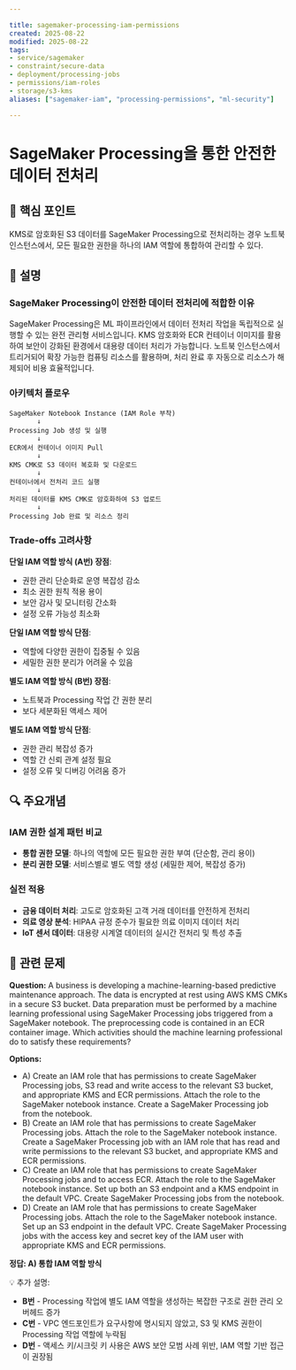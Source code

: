 ```yaml
---

title: sagemaker-processing-iam-permissions
created: 2025-08-22
modified: 2025-08-22
tags:
- service/sagemaker
- constraint/secure-data
- deployment/processing-jobs
- permissions/iam-roles
- storage/s3-kms
aliases: ["sagemaker-iam", "processing-permissions", "ml-security"]

---
```


# SageMaker Processing을 통한 안전한 데이터 전처리

## 🎯 핵심 포인트

KMS로 암호화된 S3 데이터를 SageMaker Processing으로 전처리하는 경우 노트북 인스턴스에서, 모든 필요한 권한을 하나의 IAM 역할에 통합하여 관리할 수 있다.

## 📝 설명

### SageMaker Processing이 안전한 데이터 전처리에 적합한 이유

SageMaker Processing은 ML 파이프라인에서 데이터 전처리 작업을 독립적으로 실행할 수 있는 완전 관리형 서비스입니다. KMS 암호화와 ECR 컨테이너 이미지를 활용하여 보안이 강화된 환경에서 대용량 데이터 처리가 가능합니다. 노트북 인스턴스에서 트리거되어 확장 가능한 컴퓨팅 리소스를 활용하며, 처리 완료 후 자동으로 리소스가 해제되어 비용 효율적입니다.

### 아키텍처 플로우

```
SageMaker Notebook Instance (IAM Role 부착)
       ↓
Processing Job 생성 및 실행
       ↓
ECR에서 컨테이너 이미지 Pull
       ↓
KMS CMK로 S3 데이터 복호화 및 다운로드
       ↓
컨테이너에서 전처리 코드 실행
       ↓
처리된 데이터를 KMS CMK로 암호화하여 S3 업로드
       ↓
Processing Job 완료 및 리소스 정리
```

### Trade-offs 고려사항

**단일 IAM 역할 방식 (A번) 장점**:
- 권한 관리 단순화로 운영 복잡성 감소
- 최소 권한 원칙 적용 용이
- 보안 감사 및 모니터링 간소화
- 설정 오류 가능성 최소화

**단일 IAM 역할 방식 단점**:
- 역할에 다양한 권한이 집중될 수 있음
- 세밀한 권한 분리가 어려울 수 있음

**별도 IAM 역할 방식 (B번) 장점**:
- 노트북과 Processing 작업 간 권한 분리
- 보다 세분화된 액세스 제어

**별도 IAM 역할 방식 단점**:
- 권한 관리 복잡성 증가
- 역할 간 신뢰 관계 설정 필요
- 설정 오류 및 디버깅 어려움 증가

## 🔍 주요개념

### IAM 권한 설계 패턴 비교

- **통합 권한 모델**: 하나의 역할에 모든 필요한 권한 부여 (단순함, 관리 용이)
- **분리 권한 모델**: 서비스별로 별도 역할 생성 (세밀한 제어, 복잡성 증가)

### 실전 적용

- **금융 데이터 처리**: 고도로 암호화된 고객 거래 데이터를 안전하게 전처리
- **의료 영상 분석**: HIPAA 규정 준수가 필요한 의료 이미지 데이터 처리
- **IoT 센서 데이터**: 대용량 시계열 데이터의 실시간 전처리 및 특성 추출

## 📝 관련 문제

**Question:** A business is developing a machine-learning-based predictive maintenance approach. The data is encrypted at rest using AWS KMS CMKs in a secure S3 bucket. Data preparation must be performed by a machine learning professional using SageMaker Processing jobs triggered from a SageMaker notebook. The preprocessing code is contained in an ECR container image. Which activities should the machine learning professional do to satisfy these requirements?

**Options:**

- A) Create an IAM role that has permissions to create SageMaker Processing jobs, S3 read and write access to the relevant S3 bucket, and appropriate KMS and ECR permissions. Attach the role to the SageMaker notebook instance. Create a SageMaker Processing job from the notebook.
- B) Create an IAM role that has permissions to create SageMaker Processing jobs. Attach the role to the SageMaker notebook instance. Create a SageMaker Processing job with an IAM role that has read and write permissions to the relevant S3 bucket, and appropriate KMS and ECR permissions.
- C) Create an IAM role that has permissions to create SageMaker Processing jobs and to access ECR. Attach the role to the SageMaker notebook instance. Set up both an S3 endpoint and a KMS endpoint in the default VPC. Create SageMaker Processing jobs from the notebook.
- D) Create an IAM role that has permissions to create SageMaker Processing jobs. Attach the role to the SageMaker notebook instance. Set up an S3 endpoint in the default VPC. Create SageMaker Processing jobs with the access key and secret key of the IAM user with appropriate KMS and ECR permissions.

**정답: A) 통합 IAM 역할 방식**

💡 추가 설명:

- **B번** - Processing 작업에 별도 IAM 역할을 생성하는 복잡한 구조로 권한 관리 오버헤드 증가
- **C번** - VPC 엔드포인트가 요구사항에 명시되지 않았고, S3 및 KMS 권한이 Processing 작업 역할에 누락됨
- **D번** - 액세스 키/시크릿 키 사용은 AWS 보안 모범 사례 위반, IAM 역할 기반 접근이 권장됨